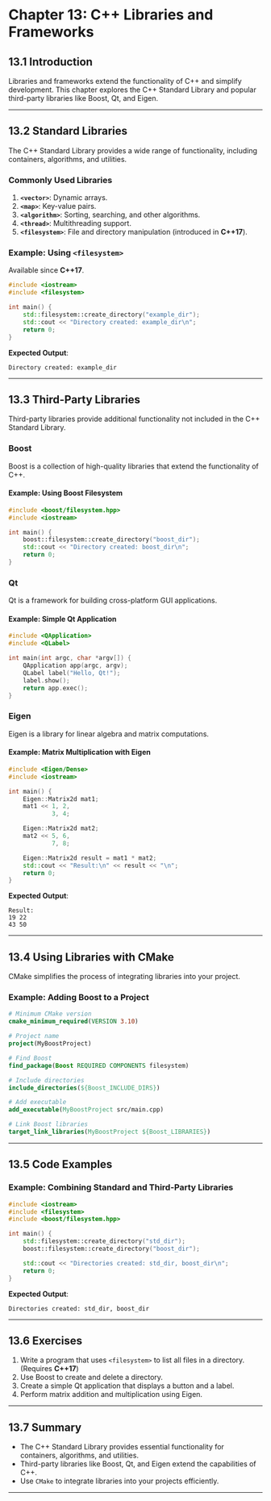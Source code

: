 # Chapter 13: C++ Libraries and Frameworks

## 13.1 Introduction
Libraries and frameworks extend the functionality of C++ and simplify development. This chapter explores the C++ Standard Library and popular third-party libraries like Boost, Qt, and Eigen.

---

## 13.2 Standard Libraries
The C++ Standard Library provides a wide range of functionality, including containers, algorithms, and utilities.

### Commonly Used Libraries
1. **`<vector>`**: Dynamic arrays.
2. **`<map>`**: Key-value pairs.
3. **`<algorithm>`**: Sorting, searching, and other algorithms.
4. **`<thread>`**: Multithreading support.
5. **`<filesystem>`**: File and directory manipulation (introduced in **C++17**).

### Example: Using `<filesystem>`
Available since **C++17**.
```cpp
#include <iostream>
#include <filesystem>

int main() {
    std::filesystem::create_directory("example_dir");
    std::cout << "Directory created: example_dir\n";
    return 0;
}
```
**Expected Output**:
```
Directory created: example_dir
```

---

## 13.3 Third-Party Libraries
Third-party libraries provide additional functionality not included in the C++ Standard Library.

### Boost
Boost is a collection of high-quality libraries that extend the functionality of C++.

#### Example: Using Boost Filesystem
```cpp
#include <boost/filesystem.hpp>
#include <iostream>

int main() {
    boost::filesystem::create_directory("boost_dir");
    std::cout << "Directory created: boost_dir\n";
    return 0;
}
```

### Qt
Qt is a framework for building cross-platform GUI applications.

#### Example: Simple Qt Application
```cpp
#include <QApplication>
#include <QLabel>

int main(int argc, char *argv[]) {
    QApplication app(argc, argv);
    QLabel label("Hello, Qt!");
    label.show();
    return app.exec();
}
```

### Eigen
Eigen is a library for linear algebra and matrix computations.

#### Example: Matrix Multiplication with Eigen
```cpp
#include <Eigen/Dense>
#include <iostream>

int main() {
    Eigen::Matrix2d mat1;
    mat1 << 1, 2,
            3, 4;

    Eigen::Matrix2d mat2;
    mat2 << 5, 6,
            7, 8;

    Eigen::Matrix2d result = mat1 * mat2;
    std::cout << "Result:\n" << result << "\n";
    return 0;
}
```
**Expected Output**:
```
Result:
19 22
43 50
```

---

## 13.4 Using Libraries with CMake
CMake simplifies the process of integrating libraries into your project.

### Example: Adding Boost to a Project
```cmake
# Minimum CMake version
cmake_minimum_required(VERSION 3.10)

# Project name
project(MyBoostProject)

# Find Boost
find_package(Boost REQUIRED COMPONENTS filesystem)

# Include directories
include_directories(${Boost_INCLUDE_DIRS})

# Add executable
add_executable(MyBoostProject src/main.cpp)

# Link Boost libraries
target_link_libraries(MyBoostProject ${Boost_LIBRARIES})
```

---

## 13.5 Code Examples
### Example: Combining Standard and Third-Party Libraries
```cpp
#include <iostream>
#include <filesystem>
#include <boost/filesystem.hpp>

int main() {
    std::filesystem::create_directory("std_dir");
    boost::filesystem::create_directory("boost_dir");

    std::cout << "Directories created: std_dir, boost_dir\n";
    return 0;
}
```
**Expected Output**:
```
Directories created: std_dir, boost_dir
```

---

## 13.6 Exercises
1. Write a program that uses `<filesystem>` to list all files in a directory. (Requires **C++17**)
2. Use Boost to create and delete a directory.
3. Create a simple Qt application that displays a button and a label.
4. Perform matrix addition and multiplication using Eigen.

---

## 13.7 Summary
- The C++ Standard Library provides essential functionality for containers, algorithms, and utilities.
- Third-party libraries like Boost, Qt, and Eigen extend the capabilities of C++.
- Use `CMake` to integrate libraries into your projects efficiently.

---
